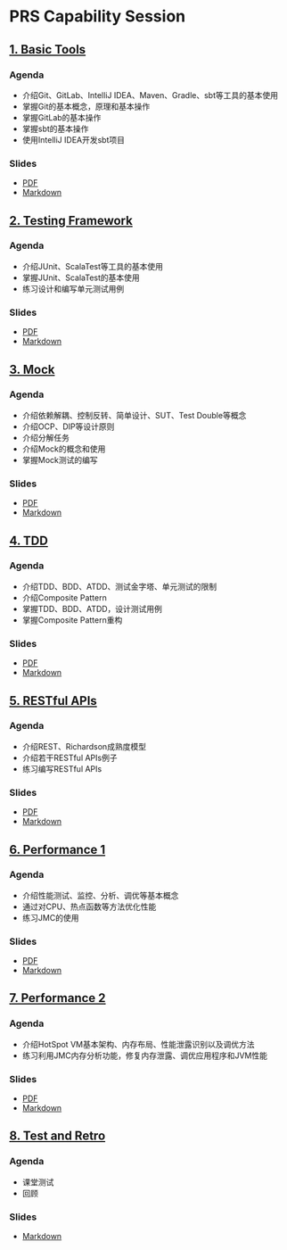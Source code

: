 # PRS Capability Session

## [1. Basic Tools](1-basic-tools)

### Agenda

- 介绍Git、GitLab、IntelliJ IDEA、Maven、Gradle、sbt等工具的基本使用
- 掌握Git的基本概念，原理和基本操作
- 掌握GitLab的基本操作
- 掌握sbt的基本操作
- 使用IntelliJ IDEA开发sbt项目

### Slides

- [PDF](.slides/huawei-basic-tools.pdf)
- [Markdown](.slides/huawei-basic-tools.md)

## [2. Testing Framework](2-testing-framework)

### Agenda

- 介绍JUnit、ScalaTest等工具的基本使用
- 掌握JUnit、ScalaTest的基本使用
- 练习设计和编写单元测试用例

### Slides

- [PDF](.slides/huawei-testing-framework.pdf)
- [Markdown](.slides/huawei-testing-framework.md)

## [3. Mock](3-mock)

### Agenda

- 介绍依赖解耦、控制反转、简单设计、SUT、Test Double等概念
- 介绍OCP、DIP等设计原则
- 介绍分解任务
- 介绍Mock的概念和使用
- 掌握Mock测试的编写

### Slides

- [PDF](.slides/huawei-mock.pdf)
- [Markdown](.slides/huawei-mock.md)

## [4. TDD](4-tdd)

### Agenda

- 介绍TDD、BDD、ATDD、测试金字塔、单元测试的限制
- 介绍Composite Pattern
- 掌握TDD、BDD、ATDD，设计测试用例
- 掌握Composite Pattern重构

### Slides

- [PDF](.slides/huawei-tdd.pdf)
- [Markdown](.slides/huawei-tdd.md)

## [5. RESTful APIs](5-restful-apis)

### Agenda

- 介绍REST、Richardson成熟度模型
- 介绍若干RESTful APIs例子
- 练习编写RESTful APIs

### Slides

- [PDF](.slides/huawei-restful-apis.pdf)
- [Markdown](.slides/huawei-restful-apis.md)

## [6. Performance 1](6-performance-1)

### Agenda

- 介绍性能测试、监控、分析、调优等基本概念
- 通过对CPU、热点函数等方法优化性能
- 练习JMC的使用

### Slides

- [PDF](.slides/huawei-performance-1.pdf)
- [Markdown](.slides/huawei-performance-1.md)

## [7. Performance 2](7-performance-2)

### Agenda

- 介绍HotSpot VM基本架构、内存布局、性能泄露识别以及调优方法
- 练习利用JMC内存分析功能，修复内存泄露、调优应用程序和JVM性能

### Slides

- [PDF](.slides/huawei-performance-2.pdf)
- [Markdown](.slides/huawei-performance-2.md)


## [8. Test and Retro](8-test-and-retro)

### Agenda

- 课堂测试
- 回顾

### Slides

- [Markdown](.slides/huawei-test-and-retro.md)
